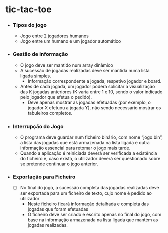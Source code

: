 # tic-tac-toe

- ### Tipos do jogo
  - Jogo entre 2 jogadores humanos
  - Jogo entre um humano e um jogador automático
- ### Gestão de informação
  - O jogo deve ser mantido num array dinâmico
  - A sucessão de jogadas realizadas deve ser mantida numa lista ligada simples.
    - Informação correspondente a jogada, respetivo jogador e board.
  - Antes de cada jogada, um jogador poderá solicitar a visualização das K jogadas anteriores
    (K varia entre 1 e 10, sendo o valor indicado pelo jogador que efetua o pedido).
    - Deve apenas mostrar as jogadas efetuadas (por exemplo, o jogador X efetuou a jogada Y),
      não sendo necessário mostrar os tabuleiros completos.
- ### Interrupção do Jogo
  - O programa deve guardar num ficheiro binário, com nome “jogo.bin”, a lista das jogadas que
    está armazenada na lista ligada e outra informação essencial para retomar o jogo mais tarde.
  - Quando a aplicação é reiniciada deverá ser verificada a existência do ficheiro e, caso exista, o utilizador deverá ser questionado sobre
    se pretende continuar o jogo anterior.
- ### Exportação para Ficheiro
  - [ ] No final do jogo, a sucessão completa das jogadas realizadas deve ser exportada para um
    ficheiro de texto, cujo nome é pedido ao utilizador
    - Neste ficheiro ficará informação detalhada e completa das jogadas que foram efetuadas
    - O ficheiro deve ser criado e escrito apenas no final do jogo, com base na informação armazenada na lista ligada que mantém
      as jogadas realizadas.
